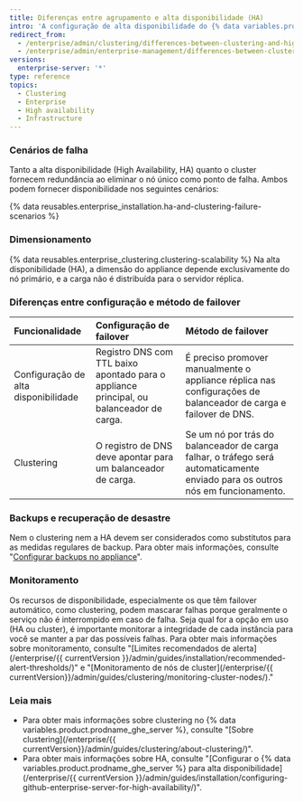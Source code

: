 ```yaml
---
title: Diferenças entre agrupamento e alta disponibilidade (HA)
intro: 'A configuração de alta disponibilidade do {% data variables.product.prodname_ghe_server %} é uma configuração de failover primário/secundário que fornece redundância, enquanto o cluster fornece redundância e dimensionamento distribuindo a carga de leitura e gravação em vários nós.'
redirect_from:
  - /enterprise/admin/clustering/differences-between-clustering-and-high-availability-ha
  - /enterprise/admin/enterprise-management/differences-between-clustering-and-high-availability-ha
versions:
  enterprise-server: '*'
type: reference
topics:
  - Clustering
  - Enterprise
  - High availability
  - Infrastructure
---
```


### Cenários de falha

Tanto a alta disponibilidade (High Availability, HA) quanto o cluster fornecem redundância ao eliminar o nó único como ponto de falha. Ambos podem fornecer disponibilidade nos seguintes cenários:

{% data reusables.enterprise_installation.ha-and-clustering-failure-scenarios %}

### Dimensionamento

{% data reusables.enterprise_clustering.clustering-scalability %} Na alta disponibilidade (HA), a dimensão do appliance depende exclusivamente do nó primário, e a carga não é distribuída para o servidor réplica.

### Diferenças entre configuração e método de failover

| Funcionalidade                       | Configuração de failover                                                                 | Método de failover                                                                                                            |
|:------------------------------------ |:---------------------------------------------------------------------------------------- |:----------------------------------------------------------------------------------------------------------------------------- |
| Configuração de alta disponibilidade | Registro DNS com TTL baixo apontado para o appliance principal, ou balanceador de carga. | É preciso promover manualmente o appliance réplica nas configurações de balanceador de carga e failover de DNS.               |
| Clustering                           | O registro de DNS deve apontar para um balanceador de carga.                             | Se um nó por trás do balanceador de carga falhar, o tráfego será automaticamente enviado para os outros nós em funcionamento. |

### Backups e recuperação de desastre

Nem o clustering nem a HA devem ser considerados como substitutos para as medidas regulares de backup. Para obter mais informações, consulte "[Configurar backups no appliance](/enterprise/admin/guides/installation/configuring-backups-on-your-appliance)".

### Monitoramento

Os recursos de disponibilidade, especialmente os que têm failover automático, como clustering, podem mascarar falhas porque geralmente o serviço não é interrompido em caso de falha. Seja qual for a opção em uso (HA ou cluster), é importante monitorar a integridade de cada instância para você se manter a par das possíveis falhas. Para obter mais informações sobre monitoramento, consulte "[Limites recomendados de alerta](/enterprise/{{ currentVersion }}/admin/guides/installation/recommended-alert-thresholds/)" e "[Monitoramento de nós de cluster](/enterprise/{{ currentVersion}}/admin/guides/clustering/monitoring-cluster-nodes/)."

### Leia mais
- Para obter mais informações sobre clustering no {% data variables.product.prodname_ghe_server %}, consulte "[Sobre clustering](/enterprise/{{ currentVersion}}/admin/guides/clustering/about-clustering/)".
- Para obter mais informações sobre HA, consulte "[Configurar o {% data variables.product.prodname_ghe_server %} para alta disponibilidade](/enterprise/{{ currentVersion }}/admin/guides/installation/configuring-github-enterprise-server-for-high-availability/)".
